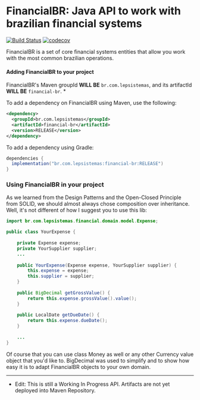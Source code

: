 # FinancialBR: Java API to work with brazilian financial systems

[![Build Status](https://travis-ci.com/FinancialBR/financial-br.svg?branch=master)](https://travis-ci.com/FinancialBR/financial-br) [![codecov](https://codecov.io/gh/FinancialBR/financial-br/branch/master/graph/badge.svg?token=W2ssUGSoY1)](https://codecov.io/gh/FinancialBR/financial-br)

FinancialBR is a set of core financial systems entities that allow you work with the most common brazilian operations.

#### Adding FinancialBR to your project

FinancialBR's Maven groupId **WILL BE** `br.com.lepsistemas`, and its artifactId **WILL BE** `financial-br`. *

To add a dependency on FinancialBR using Maven, use the following:

```xml
<dependency>
  <groupId>br.com.lepsistemas</groupId>
  <artifactId>financial-br</artifactId>
  <version>RELEASE</version>
</dependency>
```

To add a dependency using Gradle:

```gradle
dependencies {
  implementation("br.com.lepsistemas:financial-br:RELEASE")
}
```

### Using FinancialBR in your project

As we learned from the Design Patterns and the Open-Closed Principle from SOLID, we should almost always chose composition over inheritance. Well, it's not different of how I suggest you to use this lib:

```java
import br.com.lepsistemas.financial.domain.model.Expense;

public class YourExpense {
    
    private Expense expense;
    private YourSupplier supplier;
    ...
    
    public YourExpense(Expense expense, YourSupplier supplier) {
        this.expense = expense;
        this.supplier = supplier;
    }
    
    public BigDecimal getGrossValue() {
        return this.expense.grossValue().value();
    }
    
    public LocalDate getDueDate() {
        return this.expense.dueDate();
    }
    
    ...
}
```

Of course that you can use class Money as well or any other Currency value object that you'd like to. BigDecimal was used to simplify and to show how easy it is to adapt FinancialBR objects to your own domain.

---

* Edit: This is still a Working In Progress API. Artifacts are not yet deployed into Maven Repository.